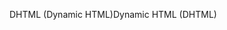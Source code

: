 <span data-ttu-id="93c10-101">DHTML (Dynamic HTML)</span><span class="sxs-lookup"><span data-stu-id="93c10-101">Dynamic HTML (DHTML)</span></span>